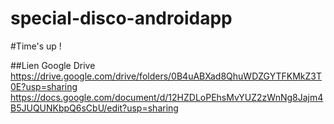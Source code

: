 # special-disco-androidapp

#Time's up !

##Lien Google Drive
https://drive.google.com/drive/folders/0B4uABXad8QhuWDZGYTFKMkZ3T0E?usp=sharing
https://docs.google.com/document/d/12HZDLoPEhsMvYUZ2zWnNg8Jajm4B5JUQUNKbpQ6sCbU/edit?usp=sharing
